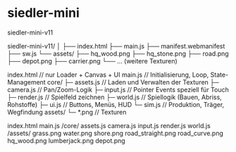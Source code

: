 # siedler-mini
siedler-mini-v11

siedler-mini-v11/
│
├── index.html
├── main.js
├── manifest.webmanifest
├── sw.js
└── assets/
    ├── hq_wood.png
    ├── hq_stone.png
    ├── road.png
    ├── depot.png
    ├── carrier.png
    └── … (weitere Texturen)

index.html          // nur Loader + Canvas + UI
main.js             // Initialisierung, Loop, State-Management
core/
 ├─ assets.js       // Laden und Verwalten der Texturen
 ├─ camera.js       // Pan/Zoom-Logik
 ├─ input.js        // Pointer Events speziell für Touch
 ├─ render.js       // Spielfeld zeichnen
 ├─ world.js        // Spiellogik (Bauen, Abriss, Rohstoffe)
 ├─ ui.js           // Buttons, Menüs, HUD
 └─ sim.js          // Produktion, Träger, Wegfindung
assets/
 └─ *.png           // Texturen



index.html
main.js
/core/
  assets.js
  camera.js
  input.js
  render.js
  world.js
/assets/
  grass.png  water.png  shore.png
  road_straight.png  road_curve.png
  hq_wood.png  lumberjack.png  depot.png
